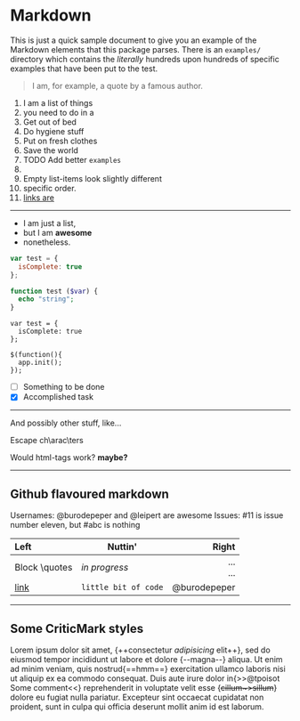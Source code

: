 # Markdown #

This is just a quick sample document to give you an example of the Markdown elements that this package parses. There is an `examples/` directory which contains the _literally_ hundreds upon hundreds of specific examples that have been put to the test.

> I am, for example, a quote by a famous author.

1. I am a list of things
2. you need to do in a
  1. Get out of bed
  2. Do hygiene stuff
  3. Put on fresh clothes
  4. Save the world
  5. TODO Add better `examples`
  6.
  7. Empty list-items look slightly different
3. specific order.
4. [links are](</a thing too>)

---

- I am just a list,
- but I am **awesome**
- nonetheless.

``` javascript
var test = {
  isComplete: true
};
```

``` php
function test ($var) {
  echo "string";
}
```

```
var test = {
  isComplete: true
};
```

~~~
$(function(){
  app.init();
});
~~~

- [ ] Something to be done
- [x] Accomplished task

<!-- And of course comments work! -->
<!--
Also multiline comments, because that's the whole point.
-->

---

And possibly other stuff, like...

Escape ch\arac\ters

Would html-tags work? <strong class="test" id='andere test' data-id='item-14'>maybe?</strong>

<script type="text/javascript"></script>

---

## Github flavoured markdown

Usernames: @burodepeper and @leipert are awesome
Issues: #11 is issue number eleven, but #abc is nothing

| Left | __Nuttin'__ | Right |
| :------- | ----- | -------: |
| Block \quotes | _in progress_ | ...<div class='test'>... |
| [link](/link) | `little bit of code` | @burodepeper |

---

## Some CriticMark styles

Lorem ipsum dolor sit amet, {++consectetur *adipisicing* elit++}, sed do eiusmod tempor incididunt ut labore et dolore {--magna--} aliqua. Ut enim ad minim veniam, quis nostrud{==hmm==} exercitation ullamco laboris nisi ut aliquip ex ea commodo consequat. Duis aute irure dolor in{>>@tpoisot Some comment<<} reprehenderit in voluptate velit esse {~~cillum~>sillum~~} dolore eu fugiat nulla pariatur. Excepteur sint occaecat cupidatat non proident, sunt in culpa qui officia deserunt mollit anim id est laborum.
